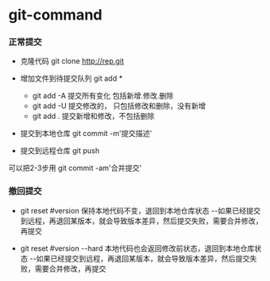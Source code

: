 # git-command

### 正常提交
- 克隆代码 git clone http://rep.git

- 增加文件到待提交队列 git add * 
    - git add -A 提交所有变化 包括新增.修改.删除
    - git add -U  提交修改的， 只包括修改和删除，没有新增
    - git add .  提交新增和修改，不包括删除
- 提交到本地仓库 git commit -m'提交描述'

- 提交到远程仓库 git push

可以把2-3步用 git commit -am'合并提交'

### 撤回提交

- git reset #version 保持本地代码不变，退回到本地仓库状态 --如果已经提交到远程，再退回某版本，就会导致版本差异，然后提交失败，需要合并修改，再提交

- git reset #version --hard 本地代码也会返回修改前状态，退回到本地仓库状态 --如果已经提交到远程，再退回某版本，就会导致版本差异，然后提交失败，需要合并修改，再提交